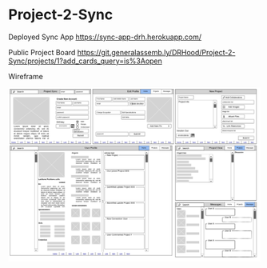 # Project-2-Sync

Deployed Sync App
https://sync-app-drh.herokuapp.com/

Public Project Board
https://git.generalassemb.ly/DRHood/Project-2-Sync/projects/1?add_cards_query=is%3Aopen

Wireframe

![wireframe](Project2TentativeMockup.png)